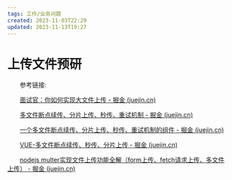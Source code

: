 ```yaml
---
tags: 工作/业务问题
created: 2023-11-03T22:29
updated: 2023-11-13T19:27
---
```

# 上传文件预研

　　参考链接:

　　[面试官：你如何实现大文件上传 - 掘金 (juejin.cn)](https://juejin.cn/post/7177045936298786872)

　　[多文件断点续传、分片上传、秒传、重试机制 - 掘金 (juejin.cn)](https://juejin.cn/post/6847009774211432455)

　　[一个多文件断点续传、分片上传、秒传、重试机制的组件 - 掘金 (juejin.cn)](https://juejin.cn/post/6850037258863673357)

　　[VUE-多文件断点续传、秒传、分片上传 - 掘金 (juejin.cn)](https://juejin.cn/post/7066937248792444941)

　　[nodejs multer实现文件上传功能全解（form上传、fetch请求上传、多文件上传） - 掘金 (juejin.cn)](https://juejin.cn/post/7088125018831323172)
